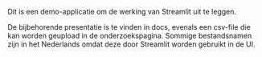 Dit is een demo-applicatie om de werking van Streamlit uit te leggen. 

De bijbehorende presentatie is te vinden in docs, evenals een csv-file die kan worden geupload in de onderzoekspagina.
Sommige bestandsnamen zijn in het Nederlands omdat deze door Streamlit worden gebruikt in de UI.